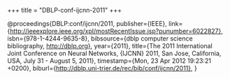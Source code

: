 +++
title = "DBLP-conf-ijcnn-2011"
+++

@proceedings{DBLP:conf/ijcnn/2011,
   publisher={IEEE},
   link={http://ieeexplore.ieee.org/xpl/mostRecentIssue.jsp?punumber=6022827},
   isbn={978-1-4244-9635-8},
   bibsource={dblp computer science bibliography, http://dblp.org},
   year={2011},
   title={The 2011 International Joint Conference on Neural Networks, {IJCNN}
2011, San Jose, California, USA, July 31 - August 5, 2011},
   timestamp={Mon, 23 Apr 2012 19:23:21 +0200},
   biburl={http://dblp.uni-trier.de/rec/bib/conf/ijcnn/2011},
}
